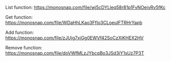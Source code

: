 List function:
https://monosnap.com/file/wj5cDYLleq58r81p1FvNOeivRv5fKc

Get function:
https://monosnap.com/file/WDaHhLKao3FfIo3CLoeuIFTRHrYapb

Add function:
https://monosnap.com/file/zJUjg7xjGg0EWVf42SoCzXjKHEX2HV

Remove function:
https://monosnap.com/file/doVWfMLzJYbcqBo3JSd3iY1sUz7P3T